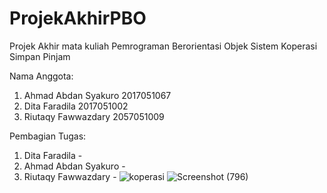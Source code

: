 # ProjekAkhirPBO

Projek Akhir mata kuliah Pemrograman Berorientasi Objek
Sistem Koperasi Simpan Pinjam

Nama Anggota:
1. Ahmad Abdan Syakuro  2017051067
2. Dita Faradila        2017051002
3. Riutaqy Fawwazdary   2057051009

Pembagian Tugas:
1. Dita Faradila - 
2. Ahmad Abdan Syakuro - 
3. Riutaqy Fawwazdary - 
![koperasi](https://user-images.githubusercontent.com/74691609/147408144-48727ea6-8b70-4d0c-8181-2a850b917ec3.png)
![Screenshot (796)](https://user-images.githubusercontent.com/74691609/147408795-4f4fd5ef-2478-4aa3-be79-0128e29fe3d9.png)

